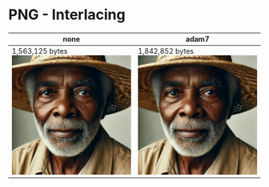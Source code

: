 # PNG - Interlacing

| none                                 | adam7                                 |
|--------------------------------------|---------------------------------------|
| 1,563,125 bytes<br/>![](02-none.png) | 1,842,852 bytes<br/>![](02-adam7.png) |
